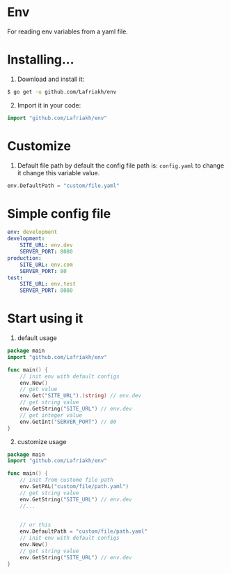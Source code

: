 # Env
For reading env variables from a yaml file.

# Installing...
1. Download and install it:

```sh
$ go get -u github.com/Lafriakh/env
```

2. Import it in your code:

```go
import "github.com/Lafriakh/env"
```

# Customize

1. Default file path
by default the config file path is: `config.yaml` to change it change this variable value.
```go
env.DefaultPath = "custom/file.yaml"
```

# Simple config file
```yaml
env: development
development:
    SITE_URL: env.dev
    SERVER_PORT: 8080
production: 
    SITE_URL: env.com
    SERVER_PORT: 80
test:
    SITE_URL: env.test
    SERVER_PORT: 8080
```
# Start using it
1. default usage
```go
package main
import "github.com/Lafriakh/env"

func main() {
    // init env with default configs
    env.New()
    // get value
    env.Get("SITE_URL").(string) // env.dev
    // get string value
    env.GetString("SITE_URL") // env.dev
    // get integer value
    env.GetInt("SERVER_PORT") // 80
}
```
2. customize usage
```go
package main
import "github.com/Lafriakh/env"

func main() {
    // init from custome file path
    env.SetPAL("custom/file/path.yaml")
    // get string value
    env.GetString("SITE_URL") // env.dev
    //...

    
    // or this
    env.DefaultPath = "custom/file/path.yaml"
    // init env with default configs
    env.New()
    // get string value
    env.GetString("SITE_URL") // env.dev
}
```